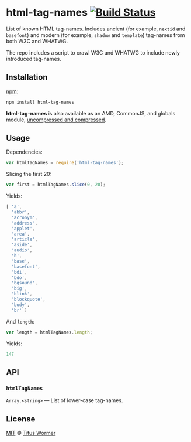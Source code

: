 # html-tag-names [![Build Status][build-badge]][build-page]

List of known HTML tag-names.  Includes ancient (for example,
`nextid` and `basefont`) and modern (for example, `shadow` and
`template`) tag-names from both W3C and WHATWG.

The repo includes a script to crawl W3C and WHATWG to include newly
introduced tag-names.

## Installation

[npm][]:

```bash
npm install html-tag-names
```

**html-tag-names** is also available as an AMD, CommonJS, and globals
module, [uncompressed and compressed][releases].

## Usage

Dependencies:

```javascript
var htmlTagNames = require('html-tag-names');
```

Slicing the first 20:

```javascript
var first = htmlTagNames.slice(0, 20);
```

Yields:

```js
[ 'a',
  'abbr',
  'acronym',
  'address',
  'applet',
  'area',
  'article',
  'aside',
  'audio',
  'b',
  'base',
  'basefont',
  'bdi',
  'bdo',
  'bgsound',
  'big',
  'blink',
  'blockquote',
  'body',
  'br' ]
```

And `length`:

```javascript
var length = htmlTagNames.length;
```

Yields:

```js
147
```

## API

### `htmlTagNames`

`Array.<string>` — List of lower-case tag-names.

## License

[MIT][license] © [Titus Wormer][author]

<!-- Definition -->

[build-badge]: https://img.shields.io/travis/wooorm/html-tag-names.svg

[build-page]: https://travis-ci.org/wooorm/html-tag-names

[npm]: https://docs.npmjs.com/cli/install

[releases]: https://github.com/wooorm/html-tag-names/releases

[license]: LICENSE

[author]: http://wooorm.com

